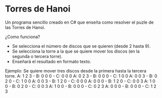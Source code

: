 # Torres de Hanoi
Un programa sencillo creado en C# que enseña como resolver el puzle de las Torres de Hanoi.

¿Como funciona?
- Se selecciona el número de discos que se quieren (desde 2 hasta 9).
- Se selecciona la torre a la que se quiere mover los discos (en la segunda o tercera torre).
- Enseñará el resultado en formato texto.

Ejemplo: Se quiere mover tres discos desde la primera hasta la tercera torre.
A: 1 2 3 - B: 0 0 0 - C: 0 0 0
A: 0 2 3 - B: 0 0 0 - C: 1 0 0
A: 0 0 3 - B: 0 2 0 - C: 1 0 0
A: 0 0 3 - B: 1 2 0 - C: 0 0 0
A: 0 0 0 - B: 1 2 0 - C: 0 0 3
A: 1 0 0 - B: 0 2 0 - C: 0 0 3
A: 1 0 0 - B: 0 0 0 - C: 0 2 3
A: 0 0 0 - B: 0 0 0 - C: 1 2 3